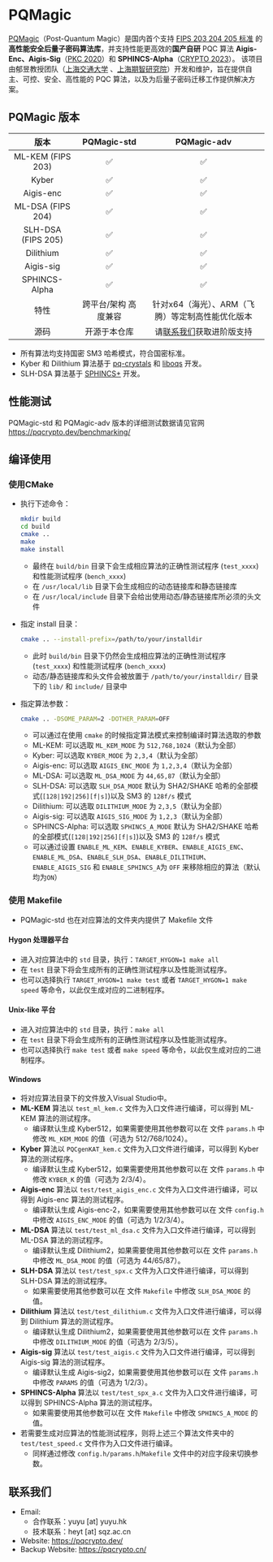 # PQMagic

[PQMagic](https://pqcrypto.dev/)（Post-Quantum Magic）是国内首个支持 [FIPS 203 204 205 标准](https://csrc.nist.gov/news/2024/postquantum-cryptography-fips-approved) 的**高性能安全后量子密码算法库**，并支持性能更高效的**国产自研** PQC 算法 **Aigis-Enc、Aigis-Sig**（[PKC 2020]((https://eprint.iacr.org/2019/510))）和 **SPHINCS-Alpha**（[CRYPTO 2023](https://eprint.iacr.org/2022/059)）。 该项目由郁昱教授团队（[上海交通大学](https://crypto.sjtu.edu.cn/lab/) 、[上海期智研究院](https://sqz.ac.cn/password-48)）开发和维护，旨在提供自主、可控、安全、高性能的 PQC 算法，以及为后量子密码迁移工作提供解决方案。

## PQMagic 版本

| 版本       | PQMagic-std  | PQMagic-adv |
| :-------: | :----------: | :---------: |
| ML-KEM (FIPS 203)    |  ✅          |  ✅                  |
| Kyber     |  ✅          |  ✅                  |
| Aigis-enc |  ✅          |  ✅                  |
| ML-DSA (FIPS 204)    |  ✅          |  ✅                  |
| SLH-DSA (FIPS 205)   |  ✅          |  ✅                  |
| Dilithium |  ✅          |  ✅                  |
| Aigis-sig |  ✅          |  ✅                  |
| SPHINCS-Alpha |  ✅          |  ✅                  |
| 特性       | 跨平台/架构 高度兼容 | 针对x64（海光）、ARM（飞腾）等定制高性能优化版本 |
| 源码       | 开源于本仓库 | 请[联系我们](#联系我们)获取进阶版支持 |

- 所有算法均支持国密 SM3 哈希模式，符合国密标准。
- Kyber 和 Dilithium 算法基于 [pq-crystals](https://github.com/pq-crystals) 和 [liboqs](https://github.com/open-quantum-safe/liboqs) 开发。
- SLH-DSA 算法基于 [SPHINCS+](https://github.com/sphincs/sphincsplus) 开发。

## 性能测试

PQMagic-std 和 PQMagic-adv 版本的详细测试数据请见官网 https://pqcrypto.dev/benchmarking/

## 编译使用

### 使用CMake

- 执行下述命令：
  
  ```bash
  mkdir build
  cd build
  cmake ..
  make
  make install
  ```

  - 最终在 `build/bin` 目录下会生成相应算法的正确性测试程序 (`test_xxxx`) 和性能测试程序 (`bench_xxxx`)
  - 在 `/usr/local/lib` 目录下会生成相应的动态链接库和静态链接库
  - 在 `/usr/local/include` 目录下会给出使用动态/静态链接库所必须的头文件

- 指定 install 目录：
  
  ```bash
  cmake .. --install-prefix=/path/to/your/installdir
  ```

  - 此时 `build/bin` 目录下仍然会生成相应算法的正确性测试程序 (`test_xxxx`) 和性能测试程序 (`bench_xxxx`)
  - 动态/静态链接库和头文件会被放置于 `/path/to/your/installdir/` 目录下的 `lib/` 和 `include/` 目录中

- 指定算法参数：

  ```bash
  cmake .. -DSOME_PARAM=2 -DOTHER_PARAM=OFF
  ```

  - 可以通过在使用 `cmake` 的时候指定算法模式来控制编译时算法选取的参数
  - ML-KEM: 可以选取 `ML_KEM_MODE` 为 `512,768,1024`（默认为全部）
  - Kyber: 可以选取 `KYBER_MODE` 为 `2,3,4`（默认为全部）
  - Aigis-enc: 可以选取 `AIGIS_ENC_MODE` 为 `1,2,3,4`（默认为全部）
  - ML-DSA: 可以选取 `ML_DSA_MODE` 为 `44,65,87`（默认为全部）
  - SLH-DSA: 可以选取 `SLH_DSA_MODE` 默认为 SHA2/SHAKE 哈希的全部模式(`[128|192|256][f|s]`)以及 SM3 的 `128f/s` 模式
  - Dilithium: 可以选取 `DILITHIUM_MODE` 为 `2,3,5`（默认为全部）
  - Aigis-sig: 可以选取 `AIGIS_SIG_MODE` 为 `1,2,3`（默认为全部）
  - SPHINCS-Alpha: 可以选取 `SPHINCS_A_MODE` 默认为 SHA2/SHAKE 哈希的全部模式(`[128|192|256][f|s]`)以及 SM3 的 `128f/s` 模式
  - 可以通过设置 `ENABLE_ML_KEM`、`ENABLE_KYBER`、`ENABLE_AIGIS_ENC`、`ENABLE_ML_DSA`、`ENABLE_SLH_DSA`、`ENABLE_DILITHIUM`、`ENABLE_AIGIS_SIG` 和 `ENABLE_SPHINCS_A`为 `OFF` 来移除相应的算法（默认均为`ON`）

### 使用 Makefile

- PQMagic-std 也在对应算法的文件夹内提供了 Makefile 文件

#### Hygon 处理器平台

- 进入对应算法中的 `std` 目录，执行：`TARGET_HYGON=1 make all`
- 在 `test` 目录下将会生成所有的正确性测试程序以及性能测试程序。
- 也可以选择执行 `TARGET_HYGON=1 make test` 或者 `TARGET_HYGON=1 make speed` 等命令，以此仅生成对应的二进制程序。

#### Unix-like 平台

- 进入对应算法中的 `std` 目录，执行：`make all`
- 在 `test` 目录下将会生成所有的正确性测试程序以及性能测试程序。
- 也可以选择执行 `make test` 或者 `make speed` 等命令，以此仅生成对应的二进制程序。

#### Windows

- 将对应算法目录下的文件放入Visual Studio中。
- **ML-KEM** 算法以 `test_ml_kem.c` 文件为入口文件进行编译，可以得到 ML-KEM 算法的测试程序。
  - 编译默认生成 Kyber512，如果需要使用其他参数可以在 文件 `params.h` 中修改 `ML_KEM_MODE` 的值（可选为 512/768/1024）。
- **Kyber** 算法以 `PQCgenKAT_kem.c` 文件为入口文件进行编译，可以得到 Kyber 算法的测试程序。
  - 编译默认生成 Kyber512，如果需要使用其他参数可以在 文件 `params.h` 中修改 `KYBER_K` 的值（可选为 2/3/4）。
- **Aigis-enc** 算法以 `test/test_aigis_enc.c` 文件为入口文件进行编译，可以得到 Aigis-enc 算法的测试程序。
  - 编译默认生成 Aigis-enc-2，如果需要使用其他参数可以在 文件 `config.h` 中修改 `AIGIS_ENC_MODE` 的值（可选为 1/2/3/4）。
- **ML-DSA** 算法以 `test/test_ml_dsa.c` 文件为入口文件进行编译，可以得到 ML-DSA 算法的测试程序。
  - 编译默认生成 Dilithium2，如果需要使用其他参数可以在 文件 `params.h` 中修改 `ML_DSA_MODE` 的值（可选为 44/65/87）。
- **SLH-DSA** 算法以 `test/test_spx.c` 文件为入口文件进行编译，可以得到 SLH-DSA 算法的测试程序。
  - 如果需要使用其他参数可以在 文件 `Makefile` 中修改 `SLH_DSA_MODE` 的值。
- **Dilithium** 算法以 `test/test_dilithium.c` 文件为入口文件进行编译，可以得到 Dilithium 算法的测试程序。
  - 编译默认生成 Dilithium2，如果需要使用其他参数可以在 文件 `params.h` 中修改 `DILITHIUM_MODE` 的值（可选为 2/3/5）。
- **Aigis-sig** 算法以 `test/test_aigis.c` 文件为入口文件进行编译，可以得到 Aigis-sig 算法的测试程序。
  - 编译默认生成 Aigis-sig2，如果需要使用其他参数可以在 文件 `params.h` 中修改 `PARAMS` 的值（可选为 1/2/3）。
- **SPHINCS-Alpha** 算法以 `test/test_spx_a.c` 文件为入口文件进行编译，可以得到 SPHINCS-Alpha 算法的测试程序。
  - 如果需要使用其他参数可以在 文件 `Makefile` 中修改 `SPHINCS_A_MODE` 的值。
- 若需要生成对应算法的性能测试程序，则将上述三个算法文件夹中的 `test/test_speed.c` 文件作为入口文件进行编译。
  - 同样通过修改 `config.h/params.h`/`Makefile` 文件中的对应字段来切换参数。

## 联系我们

- Email:
  - 合作联系：yuyu [at] yuyu.hk
  - 技术联系：heyt [at] sqz.ac.cn
- Website: https://pqcrypto.dev/
- Backup Website: https://pqcrypto.cn/